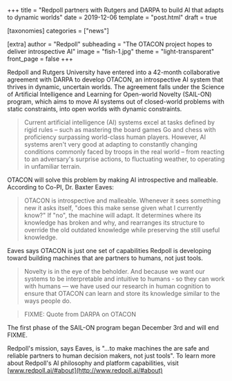 +++
title = "Redpoll partners with Rutgers and DARPA to build AI that adapts to dynamic worlds"
date = 2019-12-06
template = "post.html"
draft = true

[taxonomies]
categories = ["news"]

[extra]
author = "Redpoll"
subheading = "The OTACON project hopes to deliver introspective AI"
image = "fish-1.jpg"
theme = "light-transparent"
front_page = false
+++

Redpoll and Rutgers University have entered into a 42-month collaborative agreement with DARPA to develop OTACON, an introspective AI system that thrives in dynamic, uncertain worlds. The agreement falls under the Science of Artificial Intelligence and Learning for Open-world Novelty (SAIL-ON) program, which aims to move AI systems out of closed-world problems with static constraints, into open worlds with dynamic constraints.

> Current artificial intelligence (AI) systems excel at tasks defined by rigid
> rules – such as mastering the board games Go and chess with proficiency
> surpassing world-class human players. However, AI systems aren't very good at
> adapting to constantly changing conditions commonly faced by troops in the
> real world – from reacting to an adversary's surprise actions, to fluctuating
> weather, to operating in unfamiliar terrain.

OTACON will solve this problem by making AI introspective and malleable. According to Co-PI, Dr. Baxter Eaves:

> OTACON is introspective and malleable. Whenever it sees something new it asks itself, "does this make sense given what I currently know?" If "no", the machine will adapt. It determines where its knowledge has broken and why, and rearranges its structure to override the old outdated knowledge while preserving the still useful knowledge.

Eaves says OTACON is just one set of capabilities Redpoll is developing toward building machines that are partners to humans, not just tools.

> Novelty is in the eye of the beholder. And because we want our systems to be interpretable and intuitive to humans &dash; so they can work with humans &mdash; we have used our research in human cognition to ensure that OTACON can learn and store its knowledge similar to the ways people do.

> FIXME: Quote from DARPA on OTACON

The first phase of the SAIL-ON program began December 3rd and will end FIXME.

Redpoll's mission, says Eaves, is "...to make machines the are safe and reliable partners to human decision makers, not just tools". To learn more about Redpoll's AI philosophy and platform capabilities, visit [www.redpoll.ai/#about](http://www.redpoll.ai/#about)
